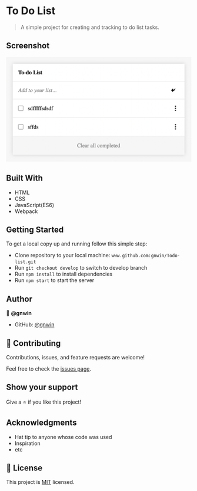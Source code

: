 # To Do List

> A simple project for creating and tracking to do list tasks.

## Screenshot

<img src="./src/assets/images/Screenshot 2022-03-30 at 2.44.58 AM.png">

## Built With

- HTML
- CSS
- JavaScript(ES6)
- Webpack

## Getting Started

To get a local copy up and running follow this simple step:

- Clone repository to your local machine: `www.github.com:gnwin/Todo-list.git`
- Run `git checkout develop` to switch to develop branch
- Run `npm install` to install dependencies
- Run `npm start` to start the server


## Author

👤 **@gnwin**

- GitHub: [@gnwin](https://github.com/gnwin)


## 🤝 Contributing

Contributions, issues, and feature requests are welcome!

Feel free to check the [issues page](../../issues/).

## Show your support

Give a ⭐️ if you like this project!

## Acknowledgments

- Hat tip to anyone whose code was used
- Inspiration
- etc

## 📝 License

This project is [MIT](./LICENSE) licensed.
